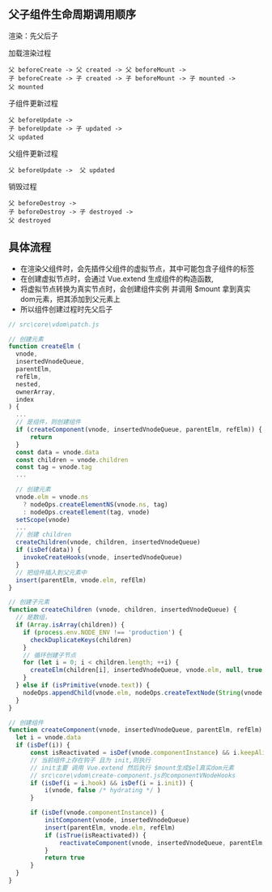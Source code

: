 ## 父子组件生命周期调用顺序
渲染：先父后子

加载渲染过程
>
    父 beforeCreate -> 父 created -> 父 beforeMount -> 
    子 beforeCreate -> 子 created -> 子 beforeMount -> 子 mounted -> 
    父 mounted


子组件更新过程
>
    父 beforeUpdate -> 
    子 beforeUpdate -> 子 updated -> 
    父 updated


父组件更新过程
>
    父 beforeUpdate ->  父 updated


销毁过程
>
    父 beforeDestroy -> 
    子 beforeDestroy -> 子 destroyed -> 
    父 destroyed

## 具体流程
* 在渲染父组件时，会先插件父组件的虚拟节点，其中可能包含子组件的标签
* 在创建虚拟节点时，会通过 Vue.extend 生成组件的构造函数,
* 将虚拟节点转换为真实节点时，会创建组件实例 并调用 $mount 拿到真实dom元素，把其添加到父元素上
* 所以组件创建过程时先父后子

```js
// src\core\vdom\patch.js

// 创建元素
function createElm (
  vnode,
  insertedVnodeQueue,
  parentElm,
  refElm,
  nested,
  ownerArray,
  index
) {
  ...
  // 是组件，则创建组件
  if (createComponent(vnode, insertedVnodeQueue, parentElm, refElm)) {
      return
  }
  const data = vnode.data
  const children = vnode.children
  const tag = vnode.tag
  ...

  // 创建元素
  vnode.elm = vnode.ns
    ? nodeOps.createElementNS(vnode.ns, tag)
    : nodeOps.createElement(tag, vnode)
  setScope(vnode)
  ...
  // 创建 children
  createChildren(vnode, children, insertedVnodeQueue)
  if (isDef(data)) {
    invokeCreateHooks(vnode, insertedVnodeQueue)
  }
  // 把组件插入到父元素中
  insert(parentElm, vnode.elm, refElm)
}

// 创建子元素
function createChildren (vnode, children, insertedVnodeQueue) {
  // 是数组，
  if (Array.isArray(children)) {
    if (process.env.NODE_ENV !== 'production') {
      checkDuplicateKeys(children)
    }
    // 循环创建子节点
    for (let i = 0; i < children.length; ++i) {
      createElm(children[i], insertedVnodeQueue, vnode.elm, null, true, children, i)
    }
  } else if (isPrimitive(vnode.text)) {
    nodeOps.appendChild(vnode.elm, nodeOps.createTextNode(String(vnode.text)))
  }
}

// 创建组件
function createComponent(vnode, insertedVnodeQueue, parentElm, refElm) {
  let i = vnode.data
  if (isDef(i)) {
      const isReactivated = isDef(vnode.componentInstance) && i.keepAlive
      // 当前组件上存在钩子 且为 init,则执行
      // init主要 调用 Vue.extend 然后执行 $mount生成$el真实dom元素
      // src\core\vdom\create-component.js的componentVNodeHooks
      if (isDef(i = i.hook) && isDef(i = i.init)) {
          i(vnode, false /* hydrating */ )
      }

      if (isDef(vnode.componentInstance)) {
          initComponent(vnode, insertedVnodeQueue)
          insert(parentElm, vnode.elm, refElm)
          if (isTrue(isReactivated)) {
              reactivateComponent(vnode, insertedVnodeQueue, parentElm, refElm)
          }
          return true
      }
  }
}
```